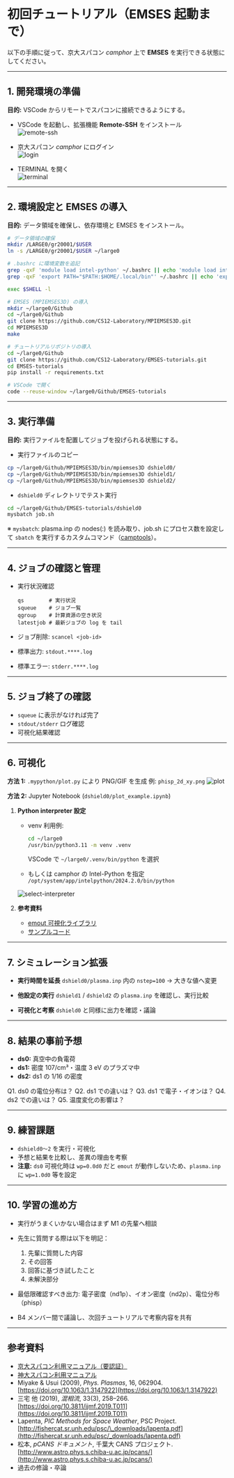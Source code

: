 # 初回チュートリアル（EMSES 起動まで）

以下の手順に従って、京大スパコン *camphor* 上で **EMSES** を実行できる状態にしてください。

---

## 1. 開発環境の準備

**目的:** VSCode からリモートでスパコンに接続できるようにする。

- VSCode を起動し、拡張機能 **Remote-SSH** をインストール  
  ![remote-ssh](../imgs/1.png)

- 京大スパコン *camphor* にログイン  
  ![login](../imgs/2.png)

- TERMINAL を開く  
  ![terminal](../imgs/3.png)

---

## 2. 環境設定と EMSES の導入

**目的:** データ領域を確保し、依存環境と EMSES をインストール。

```bash
# データ領域の確保
mkdir /LARGE0/gr20001/$USER
ln -s /LARGE0/gr20001/$USER ~/large0

# .bashrc に環境変数を追記
grep -qxF 'module load intel-python' ~/.bashrc || echo 'module load intel-python' >> ~/.bashrc
grep -qxF 'export PATH="$PATH:$HOME/.local/bin"' ~/.bashrc || echo 'export PATH="$PATH:$HOME/.local/bin"' >> ~/.bashrc

exec $SHELL -l

# EMSES (MPIEMSES3D) の導入
mkdir ~/large0/Github
cd ~/large0/Github
git clone https://github.com/CS12-Laboratory/MPIEMSES3D.git
cd MPIEMSES3D
make

# チュートリアルリポジトリの導入
cd ~/large0/Github
git clone https://github.com/CS12-Laboratory/EMSES-tutorials.git
cd EMSES-tutorials
pip install -r requirements.txt

# VSCode で開く
code --reuse-window ~/large0/Github/EMSES-tutorials
````

---

## 3. 実行準備

**目的:** 実行ファイルを配置してジョブを投げられる状態にする。

* 実行ファイルのコピー

```bash
cp ~/large0/Github/MPIEMSES3D/bin/mpiemses3D dshield0/
cp ~/large0/Github/MPIEMSES3D/bin/mpiemses3D dshield1/
cp ~/large0/Github/MPIEMSES3D/bin/mpiemses3D dshield2/
```

* `dshield0` ディレクトリでテスト実行

```bash
cd ~/large0/Github/EMSES-tutorials/dshield0
mysbatch job.sh
```

※ `mysbatch`: plasma.inp の nodes(:) を読み取り、job.sh にプロセス数を設定して `sbatch` を実行するカスタムコマンド（[camptools](https://github.com/Nkzono99/camptools)）。

---

## 4. ジョブの確認と管理

* 実行状況確認

  ```
  qs        # 実行状況
  squeue    # ジョブ一覧
  qgroup    # 計算資源の空き状況
  latestjob # 最新ジョブの log を tail
  ```

* ジョブ削除: `scancel <job-id>`

* 標準出力: `stdout.****.log`

* 標準エラー: `stderr.****.log`

---

## 5. ジョブ終了の確認

* `squeue` に表示がなければ完了
* `stdout/stderr` ログ確認
* 可視化結果確認

---

## 6. 可視化

**方法 1:** `.mypython/plot.py` により PNG/GIF を生成
例: `phisp_2d_xy.png`
![plot](../imgs/phisp_2d_xy.png)

**方法 2:** Jupyter Notebook (`dshield0/plot_example.ipynb`)

1. **Python interpreter 設定**

   * venv 利用例:

     ```bash
     cd ~/large0
     /usr/bin/python3.11 -m venv .venv
     ```

     VSCode で `~/large0/.venv/bin/python` を選択
   * もしくは camphor の Intel-Python を指定
     `/opt/system/app/intelpython/2024.2.0/bin/python`

   ![select-interpreter](../imgs/select_interpreter.png)

2. **参考資料**

   * [emout 可視化ライブラリ](https://github.com/Nkzono99/emout)
   * [サンプルコード](https://nbviewer.org/github/Nkzono99/examples/blob/main/examples/emout/example.ipynb)

---

## 7. シミュレーション拡張

* **実行時間を延長**
  `dshield0/plasma.inp` 内の `nstep=100` → 大きな値へ変更

* **他設定の実行**
  `dshield1` / `dshield2` の `plasma.inp` を確認し、実行比較

* **可視化と考察**
  `dshield0` と同様に出力を確認・議論

---

## 8. 結果の事前予想

* **ds0:** 真空中の負電荷
* **ds1:** 密度 107/cm³・温度 3 eV のプラズマ中
* **ds2:** ds1 の 1/16 の密度

Q1. ds0 の電位分布は？
Q2. ds1 での違いは？
Q3. ds1 で電子・イオンは？
Q4. ds2 での違いは？
Q5. 温度変化の影響は？

---

## 9. 練習課題

* `dshield0～2` を実行・可視化
* 予想と結果を比較し、差異の理由を考察
* **注意:** `ds0` 可視化時は `wp=0.0d0` だと `emout` が動作しないため、`plasma.inp` に `wp=1.0d0` 等を設定

---

## 10. 学習の進め方

* 実行がうまくいかない場合はまず M1 の先輩へ相談

* 先生に質問する際は以下を明記：

  1. 先輩に質問した内容
  2. その回答
  3. 回答に基づき試したこと
  4. 未解決部分

* 最低限確認すべき出力: 電子密度（nd1p）、イオン密度（nd2p）、電位分布（phisp）

* B4 メンバー間で議論し、次回チュートリアルで考察内容を共有

---

## 参考資料

* [京大スパコン利用マニュアル（要認証）](http://web.kudpc.kyoto-u.ac.jp/manual-new/ja)
* [神大スパコン利用マニュアル](http://www.eccse.kobe-u.ac.jp/pi-computer/)
* Miyake & Usui (2009), *Phys. Plasmas*, 16, 062904. [https://doi.org/10.1063/1.3147922](https://doi.org/10.1063/1.3147922)
* 三宅 他 (2019), *混相流*, 33(3), 258–266. [https://doi.org/10.3811/jjmf.2019.T011](https://doi.org/10.3811/jjmf.2019.T011)
* Lapenta, *PIC Methods for Space Weather*, PSC Project.
  [http://fishercat.sr.unh.edu/psc/\_downloads/lapenta.pdf](http://fishercat.sr.unh.edu/psc/_downloads/lapenta.pdf)
* 松本, *pCANS ドキュメント*, 千葉大 CANS プロジェクト.
  [http://www.astro.phys.s.chiba-u.ac.jp/pcans/](http://www.astro.phys.s.chiba-u.ac.jp/pcans/)
* 過去の修論・卒論

```
```

